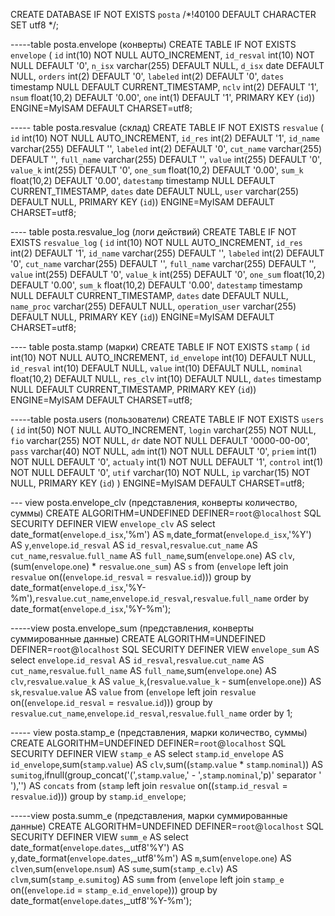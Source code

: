CREATE DATABASE IF NOT EXISTS `posta` /*!40100 DEFAULT CHARACTER SET utf8 */;

-----table posta.envelope (конверты)
CREATE TABLE IF NOT EXISTS `envelope` (
  `id` int(10) NOT NULL AUTO_INCREMENT,
  `id_resval` int(10) NOT NULL DEFAULT '0',
  `n_isx` varchar(255) DEFAULT NULL,
  `d_isx` date DEFAULT NULL,
  `orders` int(2) DEFAULT '0',
  `labeled` int(2) DEFAULT '0',
  `dates` timestamp NULL DEFAULT CURRENT_TIMESTAMP,
  `nclv` int(2) DEFAULT '1',
  `nsum` float(10,2) DEFAULT '0.00',
  `one` int(1) DEFAULT '1',
  PRIMARY KEY (`id`)) 
  ENGINE=MyISAM DEFAULT CHARSET=utf8;

----- table posta.resvalue (склад)
CREATE TABLE IF NOT EXISTS `resvalue` (
  `id` int(10) NOT NULL AUTO_INCREMENT,
  `id_res` int(2) DEFAULT '1',
  `id_name` varchar(255) DEFAULT '',
  `labeled` int(2) DEFAULT '0',
  `cut_name` varchar(255) DEFAULT '',
  `full_name` varchar(255) DEFAULT '',
  `value` int(255) DEFAULT '0',
  `value_k` int(255) DEFAULT '0',
  `one_sum` float(10,2) DEFAULT '0.00',
  `sum_k` float(10,2) DEFAULT '0.00',
  `datestamp` timestamp NULL DEFAULT CURRENT_TIMESTAMP,
  `dates` date DEFAULT NULL,
  `user` varchar(255) DEFAULT NULL,
  PRIMARY KEY (`id`)) ENGINE=MyISAM DEFAULT CHARSET=utf8;
 
---- table posta.resvalue_log (логи действий)
CREATE TABLE IF NOT EXISTS `resvalue_log` (
  `id` int(10) NOT NULL AUTO_INCREMENT,
  `id_res` int(2) DEFAULT '1',
  `id_name` varchar(255) DEFAULT '',
  `labeled` int(2) DEFAULT '0',
  `cut_name` varchar(255) DEFAULT '',
  `full_name` varchar(255) DEFAULT '',
  `value` int(255) DEFAULT '0',
  `value_k` int(255) DEFAULT '0',
  `one_sum` float(10,2) DEFAULT '0.00',
  `sum_k` float(10,2) DEFAULT '0.00',
  `datestamp` timestamp NULL DEFAULT CURRENT_TIMESTAMP,
  `dates` date DEFAULT NULL,
  `name_proc` varchar(255) DEFAULT NULL,
  `operation_user` varchar(255) DEFAULT NULL,
  PRIMARY KEY (`id`)) 
  ENGINE=MyISAM DEFAULT CHARSET=utf8;
  
---- table posta.stamp (марки)
CREATE TABLE IF NOT EXISTS `stamp` (
  `id` int(10) NOT NULL AUTO_INCREMENT,
  `id_envelope` int(10) DEFAULT NULL,
  `id_resval` int(10) DEFAULT NULL,
  `value` int(10) DEFAULT NULL,
  `nominal` float(10,2) DEFAULT NULL,
  `res_clv` int(10) DEFAULT NULL,
  `dates` timestamp NULL DEFAULT CURRENT_TIMESTAMP,
  PRIMARY KEY (`id`)) 
ENGINE=MyISAM DEFAULT CHARSET=utf8;

-----table posta.users (пользователи)
CREATE TABLE IF NOT EXISTS `users` (
  `id` int(50) NOT NULL AUTO_INCREMENT,
  `login` varchar(255) NOT NULL,
  `fio` varchar(255) NOT NULL,
  `dr` date NOT NULL DEFAULT '0000-00-00',
  `pass` varchar(40) NOT NULL,
  `adm` int(1) NOT NULL DEFAULT '0',
  `priem` int(1) NOT NULL DEFAULT '0',
  `actualy` int(1) NOT NULL DEFAULT '1',
  `control` int(1) NOT NULL DEFAULT '0',
  `utif` varchar(10) NOT NULL,
  `ip` varchar(15) NOT NULL,
  PRIMARY KEY (`id`)
) ENGINE=MyISAM DEFAULT CHARSET=utf8;

--- view posta.envelope_clv (представления, конверты количество, суммы)
CREATE ALGORITHM=UNDEFINED DEFINER=`root`@`localhost` SQL SECURITY DEFINER VIEW `envelope_clv` AS select date_format(`envelope`.`d_isx`,'%m') AS `m`,date_format(`envelope`.`d_isx`,'%Y') AS `y`,`envelope`.`id_resval` AS `id_resval`,`resvalue`.`cut_name` AS `cut_name`,`resvalue`.`full_name` AS `full_name`,sum(`envelope`.`one`) AS `clv`,(sum(`envelope`.`one`) * `resvalue`.`one_sum`) AS `s` from (`envelope` left join `resvalue` on((`envelope`.`id_resval` = `resvalue`.`id`))) group by date_format(`envelope`.`d_isx`,'%Y-%m'),`resvalue`.`cut_name`,`envelope`.`id_resval`,`resvalue`.`full_name` order by date_format(`envelope`.`d_isx`,'%Y-%m');

-----view posta.envelope_sum (представления, конверты суммированные данные)
CREATE ALGORITHM=UNDEFINED DEFINER=`root`@`localhost` SQL SECURITY DEFINER VIEW `envelope_sum` AS select `envelope`.`id_resval` AS `id_resval`,`resvalue`.`cut_name` AS `cut_name`,`resvalue`.`full_name` AS `full_name`,sum(`envelope`.`one`) AS `clv`,`resvalue`.`value_k` AS `value_k`,(`resvalue`.`value_k` - sum(`envelope`.`one`)) AS `sk`,`resvalue`.`value` AS `value` from (`envelope` left join `resvalue` on((`envelope`.`id_resval` = `resvalue`.`id`))) group by `resvalue`.`cut_name`,`envelope`.`id_resval`,`resvalue`.`full_name` order by 1;

----- view posta.stamp_e (представления, марки количество, суммы)
CREATE ALGORITHM=UNDEFINED DEFINER=`root`@`localhost` SQL SECURITY DEFINER VIEW `stamp_e` AS select `stamp`.`id_envelope` AS `id_envelope`,sum(`stamp`.`value`) AS `clv`,sum((`stamp`.`value` * `stamp`.`nominal`)) AS `sumitog`,ifnull(group_concat('(',`stamp`.`value`,' - ',`stamp`.`nominal`,'p)' separator ' '),'') AS `concats` from (`stamp` left join `resvalue` on((`stamp`.`id_resval` = `resvalue`.`id`))) group by `stamp`.`id_envelope`;

-----view posta.summ_e (представления, марки суммированные данные)
CREATE ALGORITHM=UNDEFINED DEFINER=`root`@`localhost` SQL SECURITY DEFINER VIEW `summ_e` AS select date_format(`envelope`.`dates`,_utf8'%Y') AS `y`,date_format(`envelope`.`dates`,_utf8'%m') AS `m`,sum(`envelope`.`one`) AS `clven`,sum(`envelope`.`nsum`) AS `sume`,sum(`stamp_e`.`clv`) AS `clvm`,sum(`stamp_e`.`sumitog`) AS `summ` from (`envelope` left join `stamp_e` on((`envelope`.`id` = `stamp_e`.`id_envelope`))) group by date_format(`envelope`.`dates`,_utf8'%Y-%m');
